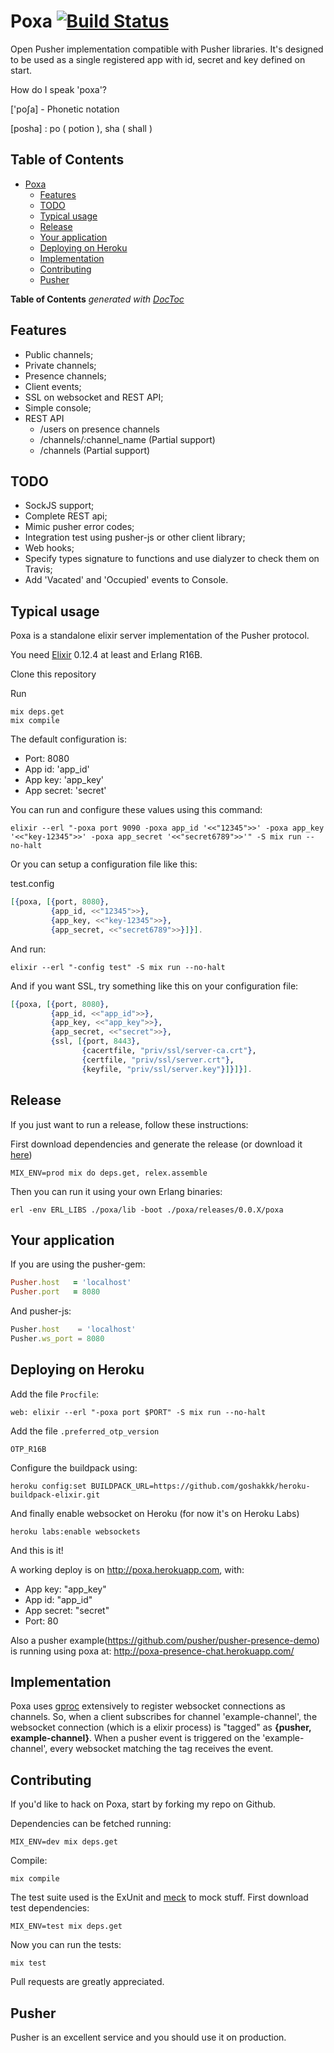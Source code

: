 # Poxa [![Build Status](https://travis-ci.org/edgurgel/poxa.png?branch=master)](https://travis-ci.org/edgurgel/poxa)

Open Pusher implementation compatible with Pusher libraries. It's designed to be used as a single registered app with id, secret and key defined on start.

How do I speak 'poxa'? 

['poʃa] - Phonetic notation

[posha] : po ( potion ), sha ( shall )

## Table of Contents

- [Poxa ](#poxa-)
	- [Features](#features)
	- [TODO](#todo)
	- [Typical usage](#typical-usage)
	- [Release](#release)
	- [Your application](#your-application)
	- [Deploying on Heroku](#deploying-on-heroku)
	- [Implementation](#implementation)
	- [Contributing](#contributing)
	- [Pusher](#pusher)

**Table of Contents**  *generated with [DocToc](http://doctoc.herokuapp.com/)*

## Features

* Public channels;
* Private channels;
* Presence channels;
* Client events;
* SSL on websocket and REST API;
* Simple console;
* REST API
  * /users on presence channels
  * /channels/:channel_name (Partial support)
  * /channels (Partial support)

## TODO

* SockJS support;
* Complete REST api;
* Mimic pusher error codes;
* Integration test using pusher-js or other client library;
* Web hooks;
* Specify types signature to functions and use dialyzer to check them on Travis;
* Add 'Vacated' and 'Occupied' events to Console.

## Typical usage

Poxa is a standalone elixir server implementation of the Pusher protocol.

You need [Elixir](http://elixir-lang.org) 0.12.4 at least and Erlang R16B.

Clone this repository

Run

```console
mix deps.get
mix compile
```
The default configuration is:

* Port: 8080
* App id: 'app_id'
* App key: 'app_key'
* App secret: 'secret'

You can run and configure these values using this command:

```console
elixir --erl "-poxa port 9090 -poxa app_id '<<"12345">>' -poxa app_key '<<"key-12345">>' -poxa app_secret '<<"secret6789">>'" -S mix run --no-halt
```

Or you can setup a configuration file like this:

test.config

```elixir
[{poxa, [{port, 8080},
         {app_id, <<"12345">>},
         {app_key, <<"key-12345">>},
         {app_secret, <<"secret6789">>}]}].
```

And run:

```console
elixir --erl "-config test" -S mix run --no-halt
```

And if you want SSL, try something like this on your configuration file:

```elixir
[{poxa, [{port, 8080},
         {app_id, <<"app_id">>},
         {app_key, <<"app_key">>},
         {app_secret, <<"secret">>},
         {ssl, [{port, 8443},
                {cacertfile, "priv/ssl/server-ca.crt"},
                {certfile, "priv/ssl/server.crt"},
                {keyfile, "priv/ssl/server.key"}]}]}].
```

## Release

If you just want to run a release, follow these instructions:

First download dependencies and generate the release (or download it [here](https://github.com/edgurgel/poxa/releases))

```console
MIX_ENV=prod mix do deps.get, relex.assemble
```

Then you can run it using your own Erlang binaries:

```console
erl -env ERL_LIBS ./poxa/lib -boot ./poxa/releases/0.0.X/poxa
```

## Your application

If you are using the pusher-gem:

```ruby
Pusher.host   = 'localhost'
Pusher.port   = 8080
```
And pusher-js:
```javascript
Pusher.host    = 'localhost'
Pusher.ws_port = 8080
```

## Deploying on Heroku

Add the file `Procfile`:

```
web: elixir --erl "-poxa port $PORT" -S mix run --no-halt
```

Add the file `.preferred_otp_version `

```
OTP_R16B
```

Configure the buildpack using:

```console
heroku config:set BUILDPACK_URL=https://github.com/goshakkk/heroku-buildpack-elixir.git
```

And finally enable websocket on Heroku (for now it's on Heroku Labs)

```console
heroku labs:enable websockets
```

And this is it!

A working deploy is on http://poxa.herokuapp.com, with:

* App key: "app_key"
* App id: "app_id"
* App secret: "secret"
* Port: 80

Also a pusher example(https://github.com/pusher/pusher-presence-demo) is running using poxa at: http://poxa-presence-chat.herokuapp.com/

## Implementation

Poxa uses [gproc](https://github.com/uwiger/gproc) extensively to register websocket connections as channels. So, when a client subscribes for channel 'example-channel', the websocket connection (which is a elixir process) is "tagged" as **{pusher, example-channel}**. When a pusher event is triggered on the 'example-channel', every websocket matching the tag receives the event.

## Contributing

If you'd like to hack on Poxa, start by forking my repo on Github.

Dependencies can be fetched running:

```console
MIX_ENV=dev mix deps.get
```

Compile:

```console
mix compile
```

The test suite used is the ExUnit and [meck](http://github.com/eproxus/meck) to mock stuff. First download test dependencies:

```console
MIX_ENV=test mix deps.get
```


Now you can run the tests:

```console
mix test
```

Pull requests are greatly appreciated.

## Pusher

Pusher is an excellent service and you should use it on production.


